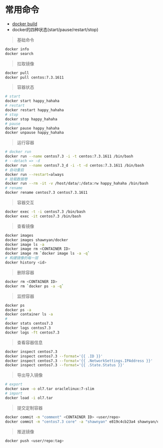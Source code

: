 # 常用命令

- [docker build](dockerBuild.md)
- docker的四种状态(start/pause/restart/stop)

> 基础命令
```bash
docker info
docker search
```

> 拉取镜像
```bash
docker pull
docker pull centos:7.3.1611
```

> 容器状态
```bash
# start
docker start happy_hahaha
# restart
docker restart happy_hahaha
# stop
docker stop happy_hahaha
# pause
docker pause happy_hahaha
docker unpause happy_hahaha
```

> 运行容器
```bash
# docker run
docker run --name centos7.3 -i -t centos:7.3.1611 /bin/bash
# --detach => -d
docker run --name centos7.3_d -i -t -d centos:7.3.1611 /bin/bash
# 自动重启
docker run --restart=always
# 挂载数据卷
docker run --rm -it -v /host/data/:/data:rw happy_hahaha /bin/bash
# rename
docker rename centos7.3 centos7.3.1611
```

> 容器交互
```bash
docker exec -t -i centos7.3 /bin/bash
docker exec -it centos7.3 /bin/bash
```

> 查看镜像
```bash
docker images
docker images shawnyan/docker
docker image ls -a
docker image rm <CONTAINER ID>
docker image rm `docker image ls -a -q`
# 构建镜像的每一层
docker history <id>
```

> 删除容器
```bash
docker rm <CONTAINER ID>
docker rm `docker ps -a -q`
```

> 监控容器
```bash
docker ps
docker ps -a
docker container ls -a
#
docker stats centos7.3
docker logs centos7.3
docker logs -ft centos7.3
```

> 查看容器信息
```bash
docker inspect centos7.3
docker inspect centos7.3 --format='{{ .ID }}'
docker inspect centos7.3 --format='{{ .NetworkSettings.IPAddress }}'
docker inspect centos7.3 --format='{{ .State.Status }}'
```

> 导出导入镜像
```bash
# export
docker save -o ol7.tar oraclelinux:7-slim
# import
docker load -i ol7.tar
```

> 提交定制容器
```bash
docker commit -m "comment" <CONTAINER ID> <user/repo>
docker commit -m "centos7.3 core" -a "shawnyan" e819c4cb23a4 shawnyan/docker:centos7.3
```

> 推送镜像
```bash
docker push <user/repo:tag>
```
